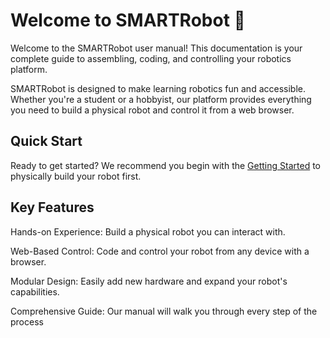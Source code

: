 # Welcome to SMARTRobot 🤖
Welcome to the SMARTRobot user manual! This documentation is your complete guide to assembling, coding, and controlling your robotics platform.

SMARTRobot is designed to make learning robotics fun and accessible. Whether you're a student or a hobbyist, our platform provides everything you need to build a physical robot and control it from a web browser.

## Quick Start
Ready to get started? We recommend you begin with the [Getting Started](getting-started.md) to physically build your robot first.

## Key Features
Hands-on Experience: Build a physical robot you can interact with.

Web-Based Control: Code and control your robot from any device with a browser.

Modular Design: Easily add new hardware and expand your robot's capabilities.

Comprehensive Guide: Our manual will walk you through every step of the process
